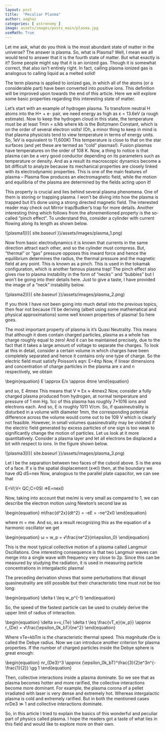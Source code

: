 ```yaml
---
layout: post
title:  "Peculiar Plasma"
author: aaghaz
categories: [ astronomy ]
image: assets/images/posts_main/plasma.jpg
useMath: True
---
```


Let me ask, what do you think is the most abundant state of matter in the universe? The answer is plasma. So, what is Plasma? Well, I mean we all would tend to answer that it is the fourth state of matter. But what exactly is it? Some people might say that it is an ionized gas. Though it is somewhat correct, that also isn’t entirely right. In fact, calling plasma ionized gas is analogous to calling liquid as a melted solid! 

The term plasma is applied to ionized gas, in which all of the atoms (or a considerable part) have been converted into positive ions. This definition will be improved upon towards the end of this article. Here we will explore some basic properties regarding this interesting state of matter.

Let’s start with an example of hydrogen plasma. To transform neutral H atoms into the  H+ + e- pair, we need energy as high as ε = 13.6eV (a rough estimate). Now to keep the hydrogen cloud in this state, the temperature must be at least Tmin =  ε/kb where kb is the Boltzmann Constant,  which is on the order of several electron volts! (Oh, a minor thing to keep in mind is that plasma physicists tend to view temperature in terms of energy units. So, 1eV is equivalent to 11,600K) This temperature is close to that on the star surfaces (and yet these are termed as “cold” plasmas!). Fusion plasmas have temperatures on the order of 108 K. Now, a thing to notice is that plasma can be a very good conductor depending on its parameters such as temperature or density. And as a result its macroscopic dynamics become a bit difficult to analyze because its mechanical properties are closely linked with its electrodynamic properties. This is one of the main features of plasma – Plasma flow produces an electromagnetic field, while the motion and equilibria of the plasma are determined by the fields acting upon it!

This property is crucial  and lies behind several plasma phenomena. One of them is storing or trapping plasma. I won't be diving into how the plasma is trapped but it’s done using a strong directed magnetic field. The interested reader may check out Mirror trap/Budker’s trap for more details. Another interesting thing which follows from the aforementioned property is the so-called “pinch effect”. To understand this, consider a cylinder with current flowing along its length as shown below. 

![plasma1]({{ site.baseurl }}/assets/images/plasma_1.png)

Now from basic electrodynamics it is known that currents in the same direction attract each other, and so the cylinder must compress. But, “thermal” or “gas” pressure opposes this inward force and hence the equilibrium determines the radius, the thermal pressure and the magnetic field at any point. This is known as a pinch. This is used in the tokamak configuration, which is another famous plasma trap! The pinch effect also gives rise to plasma instability in the form of “necks'' and “bubbles” but I won't be going into their details here. Just to give a taste, I have provided the image of a “neck” instability below.

![plasma2]({{ site.baseurl }}/assets/images/plasma_2.png)


If you think I have not been going into much detail into the previous topics, then fear not because I’ll be deriving (albeit using some mathematical and physical approximations) some well known properties of plasma! So here goes.

The most important property of plasma is it’s Quasi Neutrality. This means that although it does contain charged particles, plasma as a whole has charge roughly equal to zero! And it can be maintained precisely, due to the fact that it takes a large amount of voltage to separate the charges. To look at this in detail, consider a certain volume in which charges have been completely separated and hence it contains only one type of charge. So the electric field must satisfy Poisson’s eqn:
E=4πρ
Now, if linear dimensions and concentration of charge particles in the plasma are x and n respectively, we obtain


\begin{equation}
E \approx E/x \approx 4πne
\end{equation}

and so, E  4πnex 
This means that V ≈ Ex ≈ 4πnex2
Now, consider a fully charged plasma produced from hydrogen, at normal temperature and pressure of 1 mm Hg. 1cc of this plasma has roughly 7*1016 ions and electrons each. And so, E is roughly 1011 V/cm. So, if quasineutrality is disturbed in a volume with diameter 1mm, the corresponding potential difference across the volume would come out to be 109 V which is clearly not feasible.
However, in small volumes quasineutrality may be violated if the electric field generated by excess particles  of one sign is too weak to significantly change the motion of particles. Let us look at it more quantitatively. Consider a plasma layer and let all electrons be displaced a bit with respect to  ions. In the figure shown below.

![plasma3]({{ site.baseurl }}/assets/images/plasma_3.png)

Let l be the separation between two faces of the cuboid above. S is the area of a face. If x is the spatial displacement (x≪l) then, at the boundary we have
dQ dS=nex
Now, analogous to the parallel plate capacitor, we can see that 

E=Vl;V= QC;C=0Sl ⇒E=nex0

Now, taking into account that me/mi is very small as compared to 1, we can describe the electron motion using Newton’s second law as


\begin{equation}
m\frac{d^2x}{dt^2} = -eE = -ne^2x0
\end{equation}

where m = me. And so, as a result recognizing this as the equation of a harmonic oscillator we get

\begin{equation}
ω = w_p = √\frac{ne^2}{m\epsilon_0}
\end{equation}


This is the most typical collective motion of a plasma called Langmuir Oscillations. One interesting consequence is that two Langmuir waves can merge into a single wave with frequency very close to 2p. Since this can be measured by studying the radiation, it is used in measuring particle concentrations in intergalactic plasma!

The preceding derivation shows that some perturbations that disrupt quasineutrality are still possible but their characteristic time must not be too long:

\begin{equation}
\delta t \leq w_p^{-1}
\end{equation}


So, the speed of the fastest particle can be used to crudely derive the upper limit of radius of interaction.

\begin{equation}
\delta x=v_{Te} \delta t \leq \frac{vT_e}{w_p}} \approx r_{De} = √\frac{\epsilon_0k_bT}{ne^2}
\end{equation}


Where vTe=kbTm is the characteristic thermal speed. This magnitude rDe is called the Debye radius. 
Now we can introduce another criterion for plasma properties. If the number of charged particles inside the Debye sphere is great enough:

\begin{equation}
nr_{De3}^3 \approx (\epsilon_0k_bT)^\frac{3}{2}e^3n^{-\frac{1}{2}} \gg  1
\end{equation}

Then, collective interactions inside a plasma dominate. So we see that as plasma becomes hotter and more rarified, the collective interactions become more dominant. For example, the plasma corona of a pellet irradiated with laser is very dense and extremely hot. Whereas intergalactic plasma is cold and extremely rarified. But in both the mentioned cases nrDe3 ≫ 1  and collective interactions dominate.

So, in this article I tried to explain the basics of this wonderful and peculiar part of physics called plasma. I hope the readers got a taste of what lies in this field and would like to explore more on their own. 
